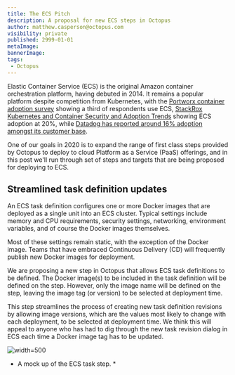 ```yaml
---
title: The ECS Pitch
description: A proposal for new ECS steps in Octopus
author: matthew.casperson@octopus.com
visibility: private
published: 2999-01-01
metaImage: 
bannerImage: 
tags:
 - Octopus
---
```


Elastic Container Service (ECS) is the original Amazon container orchestration platform, having debuted in 2014. It remains a popular platform despite competition from Kubernetes, with the [Portworx container adoption survey](https://portworx.com/wp-content/uploads/2019/05/2019-container-adoption-survey.pdf) showing a third of respondents use ECS, [StackRox Kubernetes and Container Security and Adoption Trends](https://www.stackrox.com/kubernetes-adoption-security-and-market-share-for-containers/) showing ECS adoption at 20%, while [Datadog has reported around 16% adoption amongst its customer base](https://www.datadoghq.com/blog/3-clear-trends-in-ecs-adoption/).

One of our goals in 2020 is to expand the range of first class steps provided by Octopus to deploy to cloud Platform as a Service (PaaS) offerings, and in this post we'll run through set of steps and targets that are being proposed for deploying to ECS.

## Streamlined task definition updates

An ECS task definition configures one or more Docker images that are deployed as a single unit into an ECS cluster. Typical settings include memory and CPU requirements, security settings, networking, environment variables, and of course the Docker images themselves.

Most of these settings remain static, with the exception of the Docker image. Teams that have embraced Continuous Delivery (CD) will frequently publish new Docker images for deployment.

We are proposing a new step in Octopus that allows ECS task definitions to be defined. The Docker image(s) to be included in the task definition will be defined on the step. However, only the image name will be defined on the step, leaving the image tag (or version) to be selected at deployment time.

This step streamlines the process of creating new task definition revisions by allowing image versions, which are the values most likely to change with each deployment, to be selected at deployment time. We think this will appeal to anyone who has had to dig through the new task revision dialog in ECS each time a Docker image tag has to be updated.

![](https://via.placeholder.com/500x300 "width=500")
* A mock up of the ECS task step. *